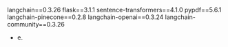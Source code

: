 langchain==0.3.26
flask==3.1.1
sentence-transformers==4.1.0
pypdf==5.6.1
langchain-pinecone==0.2.8
langchain-openai==0.3.24
langchain-community==0.3.26

- e.
